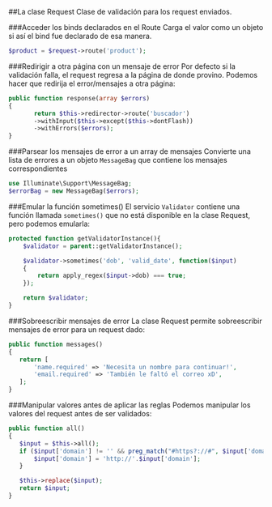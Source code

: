 ##La clase Request
Clase de validación para los request enviados.

###Acceder los binds declarados en el Route
Carga el valor como un objeto si así el bind fue declarado de esa manera.
```php
$product = $request->route('product');
```

###Redirigir a otra página con un mensaje de error
Por defecto si la validación falla, el request regresa a la página de donde provino. Podemos hacer que redirija el error/mensajes a otra página:
```php
public function response(array $errors)
{
       return $this->redirector->route('buscador')
       ->withInput($this->except($this->dontFlash))
       ->withErrors($errors);
}
```

###Parsear los mensajes de error a un array de mensajes
Convierte una lista de errores a un objeto `MessageBag` que contiene los mensajes correspondientes
```php
use Illuminate\Support\MessageBag;
$errorBag = new MessageBag($errors);
```

###Emular la función sometimes()
El servicio `Validator` contiene una función llamada `sometimes()` que no está disponible en la clase Request, pero podemos emularla:
```php
protected function getValidatorInstance(){
    $validator = parent::getValidatorInstance();

    $validator->sometimes('dob', 'valid_date', function($input)
    {
        return apply_regex($input->dob) === true;
    });

    return $validator;
}
```

###Sobreescribir mensajes de error
La clase Request permite sobreescribir mensajes de error para un request dado:
```php
public function messages()
{
   return [
       'name.required' => 'Necesita un nombre para continuar!',
       'email.required' => 'También le faltó el correo xD',
   ];
}
```

###Manipular valores antes de aplicar las reglas
Podemos manipular los valores del request antes de ser validados:
```php
public function all()
{
   $input = $this->all();
   if ($input['domain'] != '' && preg_match("#https?://#", $input['domain']) === 0) {
       $input['domain'] = 'http://'.$input['domain'];
   }

   $this->replace($input);
   return $input;
}
```
